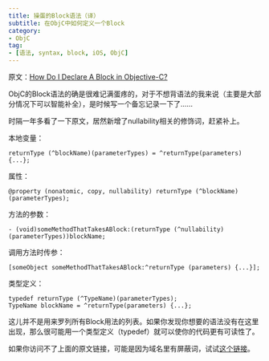 ```yaml
---
title: 操蛋的Block语法（译）
subtitle: 在ObjC中如何定义一个Block
category:
- ObjC
tag:
- [语法, syntax, block, iOS, ObjC]
---
```


原文：[How Do I Declare A Block in Objective-C?](http://fuckingblocksyntax.com/)

ObjC的Block语法的确是很难记满蛋疼的，对于不想背语法的我来说（主要是大部分情况下可以智能补全），是时候写一个备忘记录一下了……

时隔一年多看了一下原文，居然新增了nullability相关的修饰词，赶紧补上。

<!--more-->

本地变量：

```objc
returnType (^blockName)(parameterTypes) = ^returnType(parameters) {...};
```

属性：

```objc
@property (nonatomic, copy, nullability) returnType (^blockName)(parameterTypes);
```

方法的参数：

```objc
- (void)someMethodThatTakesABlock:(returnType (^nullability)(parameterTypes))blockName;
```

调用方法时传参：

```objc
[someObject someMethodThatTakesABlock:^returnType (parameters) {...}];
```

类型定义：

```objc
typedef returnType (^TypeName)(parameterTypes);
TypeName blockName = ^returnType(parameters) {...};
```

这儿并不是用来罗列所有Block用法的列表。如果你发现你想要的语法没有在这里出现，那么很可能用一个类型定义（typedef）就可以使你的代码更有可读性了。

如果你访问不了上面的原文链接，可能是因为域名里有屏蔽词，试试[这个链接](http://goshdarnblocksyntax.com)。
